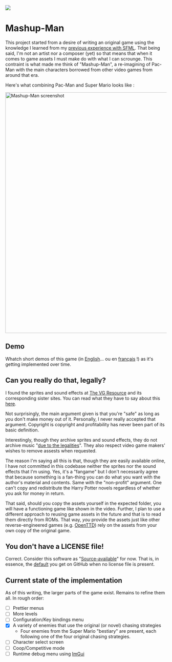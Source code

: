 ![](https://github.com/thierryseegers/Mashup-Man/workflows/build/badge.svg)

# Mashup-Man

This project started from a desire of writing an original game using the knowledge I learned from my [previous experience with SFML](https://github.com/thierryseegers/Shooty).
That being said, I'm not an artist nor a composer (yet) so that means that when it comes to game assets I must make do with what I can scrounge.
This contraint is what made me think of "Mashup-Man", a re-imagining of Pac-Man with the main characters borrowed from other video games from around that era.

Here's what combining Pac-Man and Super Mario looks like :

<img width="752" alt="Mashup-Man screenshot" src="https://user-images.githubusercontent.com/1580647/139647765-bb4a1765-b448-4e01-99cf-c2dd830f09e9.png">

## Demo

Whatch short demos of this game (in [English](https://www.youtube.com/watch?v=AR5kxZ9wvZ4&list=PLetmUjNPuBak93Jj5Oc0t_LUcm6b2oBQN)... ou en [français](https://www.youtube.com/watch?v=C4fydMQ_cTA&list=PLetmUjNPuBalHSGnNIXJZMNvlfaeWsVFL) !) as it's getting implemented over time.


## Can you really do that, legally?

I found the sprites and sound effects at [The VG Resource](https://www.vg-resource.com/) and its corresponding sister sites.
You can read what they have to say about this [here](https://www.spriters-resource.com/page/faq/).

Not surprisingly, the main argument given is that you're "safe" as long as you don't make money out of it.
Personally, I never really accepted that argument.
Copyright is copyright and profitability has never been part of its basic definition.

Interestingly, though they archive sprites and sound effects, they do not archive music "[due to the legalities](https://www.sounds-resource.com/page/about/)".
They also respect video game makers' wishes to remove assests when requested.

The reason I'm saying all this is that, though they are easily available online, I have not committed in this codebase neither the sprites nor the sound effects that I'm using.
Yes, it's a "fangame" but I don't necessarily agree that because something is a fan-thing you can do what you want with the author's material and contents. Same with the "non-profit" argument. One can't copy and redistribute the Harry Potter novels regardless of whether you ask for money in return.

That said, should you copy the assets yourself in the expected folder, you will have a functioning game like shown in the video.
Further, I plan to use a different approach to reusing game assets in the future and that is to read them directly from ROMs.
That way, *you* provide the assets just like other reverse-engineered games (e.g. [OpenTTD](https://www.openttd.org/)) rely on the assets from your own copy of the original game.

## You don't have a LICENSE file!

Correct.
Consider this software as "[Source-available](https://en.wikipedia.org/wiki/Source-available_software)" for now.
That is, in essence, the [default](https://opensource.stackexchange.com/a/1721) you get on GitHub when no license file is present.

## Current state of the implementation

As of this writing, the larger parts of the game exist.
Remains to refine them all.
In rough order:

- [ ] Prettier menus
- [ ] More levels
- [ ] Configuration/Key bindings menu
- [x] A variety of enemies that use the original (or novel) chasing strategies
  - Four enemies from the Super Mario "bestiary" are present, each following one of the four original chasing strategies.
- [ ] Character select screen
- [ ] Coop/Competitive mode
- [ ] Runtime debug menu using [ImGui](https://github.com/ocornut/imgui)
